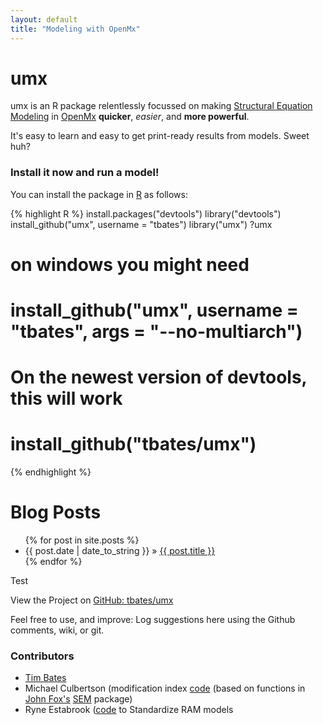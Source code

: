 ```yaml
---
layout: default
title: "Modeling with OpenMx"
---
```


# umx

umx is an R package relentlessly focussed on making [Structural Equation Modeling](http://en.wikipedia.org/wiki/Structural_equation_modeling) in [OpenMx](http://openmx.psyc.virginia.edu) **quicker**, *easier*, and **more powerful**. 

It's easy to learn and easy to get print-ready results from models. Sweet huh?

### Install it now and run a model!

You can install the package in [R](http://cran.r-project.org) as follows:

{% highlight R %}
install.packages("devtools")
library("devtools")
install_github("umx", username = "tbates")
library("umx")
?umx
# on windows you might need
# install_github("umx", username = "tbates", args = "--no-multiarch")
# On the newest version of devtools, this will work
# install_github("tbates/umx")
{% endhighlight %}

<div id="home">
  <h1>Blog Posts</h1>
  <ul class="posts">
    {% for post in site.posts %}
      <li><span>{{ post.date | date_to_string }}</span> &raquo; <a href="{{ post.url }}">{{ post.title }}</a></li>
    {% endfor %}
  </ul>
</div>

Test

View the Project on [GitHub: tbates/umx](https://github.com/tbates/umx)

Feel free to use, and improve: Log suggestions here using the Github comments, wiki, or git.

### Contributors

* [Tim Bates](tim.bates@ed.ac.uk)
* Michael Culbertson (modification index [code](http://openmx.psyc.virginia.edu/thread/1019) (based on functions in [John Fox's](http://socserv.mcmaster.ca/jfox/Misc/sem/SEM-paper.pdf) [SEM](http://cran.r-project.org/web/packages/sem) package)
* Ryne Estabrook ([code](http://openmx.psyc.virginia.edu/thread/718) to Standardize RAM models
